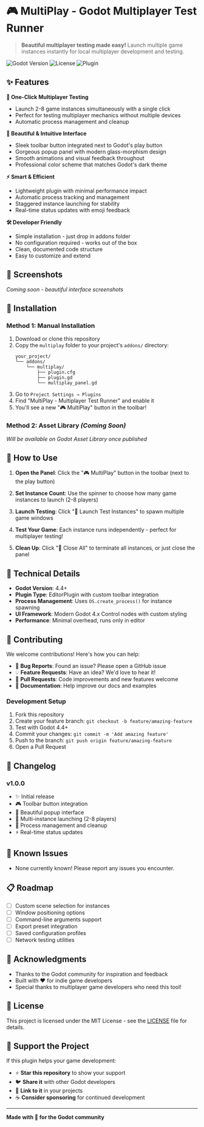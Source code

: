 # 🎮 MultiPlay - Godot Multiplayer Test Runner

> **Beautiful multiplayer testing made easy!** Launch multiple game instances instantly for local multiplayer development and testing.

![Godot Version](https://img.shields.io/badge/Godot-4.4+-blue.svg)
![License](https://img.shields.io/badge/License-MIT-green.svg)
![Plugin](https://img.shields.io/badge/Type-Editor%20Plugin-purple.svg)

## ✨ Features

**🚀 One-Click Multiplayer Testing**
- Launch 2-8 game instances simultaneously with a single click
- Perfect for testing multiplayer mechanics without multiple devices
- Automatic process management and cleanup

**🎨 Beautiful & Intuitive Interface**
- Sleek toolbar button integrated next to Godot's play button
- Gorgeous popup panel with modern glass-morphism design  
- Smooth animations and visual feedback throughout
- Professional color scheme that matches Godot's dark theme

**⚡ Smart & Efficient**
- Lightweight plugin with minimal performance impact
- Automatic process tracking and management
- Staggered instance launching for stability
- Real-time status updates with emoji feedback

**🛠️ Developer Friendly**
- Simple installation - just drop in addons folder
- No configuration required - works out of the box
- Clean, documented code structure
- Easy to customize and extend

## 📸 Screenshots

*Coming soon - beautiful interface screenshots*

## 🚀 Installation

### Method 1: Manual Installation
1. Download or clone this repository
2. Copy the `multiplay` folder to your project's `addons/` directory:
   ```
   your_project/
   └── addons/
	   └── multiplay/
		   ├── plugin.cfg
		   ├── plugin.gd
		   └── multiplay_panel.gd
   ```
3. Go to `Project Settings → Plugins`
4. Find "MultiPlay - Multiplayer Test Runner" and enable it
5. You'll see a new "🎮 MultiPlay" button in the toolbar!

### Method 2: Asset Library *(Coming Soon)*
*Will be available on Godot Asset Library once published*

## 🎯 How to Use

1. **Open the Panel**: Click the "🎮 MultiPlay" button in the toolbar (next to the play button)

2. **Set Instance Count**: Use the spinner to choose how many game instances to launch (2-8 players)

3. **Launch Testing**: Click "🚀 Launch Test Instances" to spawn multiple game windows

4. **Test Your Game**: Each instance runs independently - perfect for multiplayer testing!

5. **Clean Up**: Click "🛑 Close All" to terminate all instances, or just close the panel

## 🔧 Technical Details

- **Godot Version**: 4.4+
- **Plugin Type**: EditorPlugin with custom toolbar integration
- **Process Management**: Uses `OS.create_process()` for instance spawning
- **UI Framework**: Modern Godot 4.x Control nodes with custom styling
- **Performance**: Minimal overhead, runs only in editor

## 🤝 Contributing

We welcome contributions! Here's how you can help:

- 🐛 **Bug Reports**: Found an issue? Please open a GitHub issue
- 💡 **Feature Requests**: Have an idea? We'd love to hear it!
- 🔧 **Pull Requests**: Code improvements and new features welcome
- 📖 **Documentation**: Help improve our docs and examples

### Development Setup
1. Fork this repository
2. Create your feature branch: `git checkout -b feature/amazing-feature`
3. Test with Godot 4.4+
4. Commit your changes: `git commit -m 'Add amazing feature'`
5. Push to the branch: `git push origin feature/amazing-feature`
6. Open a Pull Request

## 📝 Changelog

### v1.0.0
- ✨ Initial release
- 🎮 Toolbar button integration
- 🎨 Beautiful popup interface
- 🚀 Multi-instance launching (2-8 players)
- 🛑 Process management and cleanup
- ⚡ Real-time status updates

## 🐛 Known Issues

- None currently known! Please report any issues you encounter.

## 📋 Roadmap

- [ ] Custom scene selection for instances
- [ ] Window positioning options
- [ ] Command-line arguments support
- [ ] Export preset integration
- [ ] Saved configuration profiles
- [ ] Network testing utilities

## 🙏 Acknowledgments

- Thanks to the Godot community for inspiration and feedback
- Built with ❤️ for indie game developers
- Special thanks to multiplayer game developers who need this tool!

## 📄 License

This project is licensed under the MIT License - see the [LICENSE](LICENSE) file for details.

## 🌟 Support the Project

If this plugin helps your game development:
- ⭐ **Star this repository** to show your support
- 🐦 **Share it** with other Godot developers
- 🔗 **Link to it** in your projects
- ☕ **Consider sponsoring** for continued development

---

**Made with 💙 for the Godot community**
